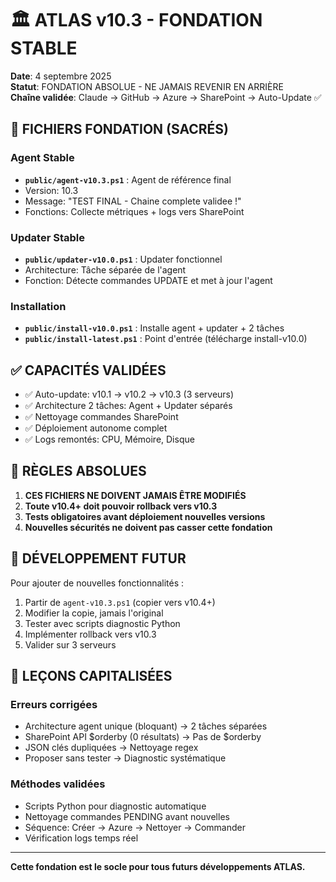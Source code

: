 # 🏛️ ATLAS v10.3 - FONDATION STABLE

**Date**: 4 septembre 2025  
**Statut**: FONDATION ABSOLUE - NE JAMAIS REVENIR EN ARRIÈRE  
**Chaîne validée**: Claude → GitHub → Azure → SharePoint → Auto-Update ✅

## 📁 FICHIERS FONDATION (SACRÉS)

### Agent Stable
- **`public/agent-v10.3.ps1`** : Agent de référence final
- Version: 10.3
- Message: "TEST FINAL - Chaine complete validee !"
- Fonctions: Collecte métriques + logs vers SharePoint

### Updater Stable  
- **`public/updater-v10.0.ps1`** : Updater fonctionnel
- Architecture: Tâche séparée de l'agent
- Fonction: Détecte commandes UPDATE et met à jour l'agent

### Installation
- **`public/install-v10.0.ps1`** : Installe agent + updater + 2 tâches
- **`public/install-latest.ps1`** : Point d'entrée (télécharge install-v10.0)

## ✅ CAPACITÉS VALIDÉES

- ✅ Auto-update: v10.1 → v10.2 → v10.3 (3 serveurs)
- ✅ Architecture 2 tâches: Agent + Updater séparés
- ✅ Nettoyage commandes SharePoint
- ✅ Déploiement autonome complet
- ✅ Logs remontés: CPU, Mémoire, Disque

## 🚨 RÈGLES ABSOLUES

1. **CES FICHIERS NE DOIVENT JAMAIS ÊTRE MODIFIÉS**
2. **Toute v10.4+ doit pouvoir rollback vers v10.3**
3. **Tests obligatoires avant déploiement nouvelles versions**
4. **Nouvelles sécurités ne doivent pas casser cette fondation**

## 🔄 DÉVELOPPEMENT FUTUR

Pour ajouter de nouvelles fonctionnalités :
1. Partir de `agent-v10.3.ps1` (copier vers v10.4+)
2. Modifier la copie, jamais l'original
3. Tester avec scripts diagnostic Python
4. Implémenter rollback vers v10.3
5. Valider sur 3 serveurs

## 🧠 LEÇONS CAPITALISÉES

### Erreurs corrigées
- Architecture agent unique (bloquant) → 2 tâches séparées
- SharePoint API $orderby (0 résultats) → Pas de $orderby
- JSON clés dupliquées → Nettoyage regex
- Proposer sans tester → Diagnostic systématique

### Méthodes validées
- Scripts Python pour diagnostic automatique
- Nettoyage commandes PENDING avant nouvelles
- Séquence: Créer → Azure → Nettoyer → Commander
- Vérification logs temps réel

---

**Cette fondation est le socle pour tous futurs développements ATLAS.**